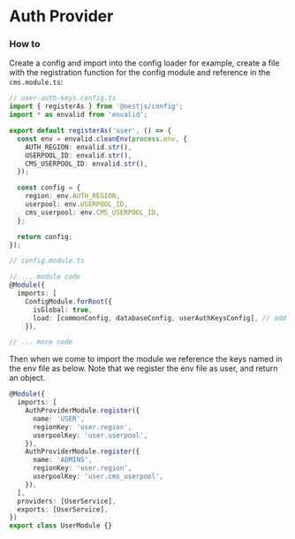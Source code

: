# Auth Provider

### How to

Create a config and import into the config loader for example, create a file with the registration function for the config module and reference in the `cms.module.ts`:

```TypeScript
// user-auth-keys.config.ts
import { registerAs } from '@nestjs/config';
import * as envalid from 'envalid';

export default registerAs('user', () => {
  const env = envalid.cleanEnv(process.env, {
    AUTH_REGION: envalid.str(),
    USERPOOL_ID: envalid.str(),
    CMS_USERPOOL_ID: envalid.str(),
  });

  const config = {
    region: env.AUTH_REGION,
    userpool: env.USERPOOL_ID,
    cms_userpool: env.CMS_USERPOOL_ID,
  };

  return config;
});
```

```TypeScript
// config.module.ts

// ... module code
@Module({
  imports: [
    ConfigModule.forRoot({
      isGlobal: true,
      load: [commonConfig, databaseConfig, userAuthKeysConfig], // add config file
    }),

// ... more code
```

Then when we come to import the module we reference the keys named in the env file as below. Note that we register the env file as user, and return an object.

```TypeScript
@Module({
  imports: [
    AuthProviderModule.register({
      name: 'USER',
      regionKey: 'user.region',
      userpoolKey: 'user.userpool',
    }),
    AuthProviderModule.register({
      name: 'ADMINS',
      regionKey: 'user.region',
      userpoolKey: 'user.cms_userpool',
    }),
  ],
  providers: [UserService],
  exports: [UserService],
})
export class UserModule {}
```
